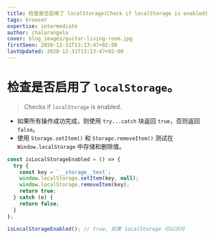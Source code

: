 ```yaml
---
title: 检查是否启用了 localStorage(Check if localStorage is enabled)
tags: browser
expertise: intermediate
author: chalarangelo
cover: blog_images/guitar-living-room.jpg
firstSeen: 2020-12-31T13:13:47+02:00
lastUpdated: 2020-12-31T13:13:47+02:00
---
```

# 检查是否启用了 `localStorage`。
> Checks if `localStorage` is enabled.

- 如果所有操作成功完成，则使用 `try...catch` 块返回 `true`，否则返回 `false`。
- 使用 `Storage.setItem()` 和 `Storage.removeItem()` 测试在 `Window.localStorage` 中存储和删除值。

```js
const isLocalStorageEnabled = () => {
  try {
    const key = `__storage__test`;
    window.localStorage.setItem(key, null);
    window.localStorage.removeItem(key);
    return true;
  } catch (e) {
    return false;
  }
};
```

```js
isLocalStorageEnabled(); // true, 如果 localStorage 可以访问
```
